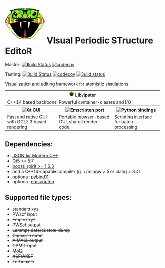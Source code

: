 # ![vipster](vipster-icon.png) VIsual Periodic STructure EditoR

Master:
[![Build Status](https://travis-ci.org/hein09/vipster.svg?branch=master)](https://travis-ci.org/hein09/vipster)
[![codecov](https://codecov.io/gh/hein09/vipster/branch/master/graph/badge.svg)](https://codecov.io/gh/hein09/vipster)

Testing:
[![Build Status](https://travis-ci.org/hein09/vipster.svg?branch=testing)](https://travis-ci.org/hein09/vipster)
[![codecov](https://codecov.io/gh/hein09/vipster/branch/testing/graph/badge.svg)](https://codecov.io/gh/hein09/vipster)
[![Build status](https://ci.appveyor.com/api/projects/status/caoyp2efkyt6ly3x/branch/testing?svg=true)](https://ci.appveyor.com/project/hein09/vipster/branch/testing)

Visualization and editing framework for atomistic simulations.

<table align="center">
  <tr>
    <th colspan=3>
      <img src="vipster-icon.png" height=16>
      Libvipster
    </th>
  </tr>
  <tr>
    <td colspan=3>C++14 based backbone: Powerful container-classes and I/O</td>
  </tr>
  <tr>
    <th>
      <img src="https://s3-eu-west-1.amazonaws.com/qt-files/logos/built-with-Qt_Horizontal_Small.png" alt="Qt GUI" height=18>
    </th>
    <th>
      <img src="https://github.com/kripken/emscripten/blob/master/media/switch_logo.png" alt="Emscripten port" height=60>
    <th>
      <img src="https://www.python.org/static/community_logos/python-logo-master-v3-TM.png" alt="Python bindings" height=36>
    </th>
  </tr>
  <tr>
    <td>Fast and native GUI with OGL3.3 based rendering</td>
    <td>Portable browser-based GUI, shared render-code</td>
    <td>Scripting interface for batch-processing</td>
  </tr>
</table>

## Dependencies:

- [JSON for Modern C++](https://github.com/nlohmann/json)
- [Qt5 >= 5.7](https://www.qt.io)
- [boost::spirit >= 1.6.3](https://www.boost-spirit.com)
- and a C++14-capable compiler (g++/mingw > 5 or clang > 3.4)
- optional: [pybind11](https://github.com/pybind/pybind11)
- optional: [emscripten](http://kripken.github.io/emscripten-site)

## Supported file types:

- standard xyz
- PWscf input
- ~~Empire-xyz~~
- ~~PWScf output~~
- ~~Lammps data/custom-dump~~
- ~~Gaussian cube~~
- ~~AIMALL output~~
- ~~CPMD input~~
- ~~Mol2~~
- ~~XSF/AXSF~~
- ~~Turbomole~~

